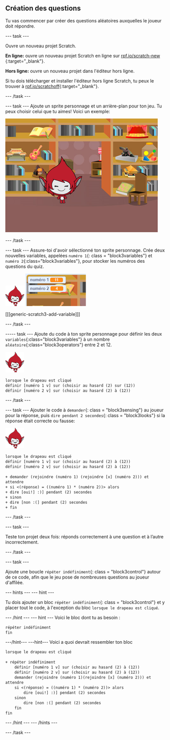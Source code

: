 ## Création des questions

Tu vas commencer par créer des questions aléatoires auxquelles le joueur doit répondre.

\--- task \---

Ouvre un nouveau projet Scratch.

**En ligne:** ouvre un nouveau projet Scratch en ligne sur [rpf.io/scratch-new](http://rpf.io/scratch-new) {:target="_blank"}.

**Hors ligne:** ouvre un nouveau projet dans l'éditeur hors ligne.

Si tu dois télécharger et installer l'éditeur hors ligne Scratch, tu peux le trouver à [rpf.io/scratchoff](http://rpf.io/scratchoff){:target="_blank"}.

\--- /task \---

\--- task \--- Ajoute un sprite personnage et un arrière-plan pour ton jeu. Tu peux choisir celui que tu aimes! Voici un exemple:

![capture d'écran](images/brain-setting.png)

\--- /task \---

\--- task \--- Assure-toi d'avoir sélectionné ton sprite personnage. Crée deux nouvelles variables, appelées `numéro 1`{: class = "block3variables"} et `numéro 2`{:class="block3variables"}, pour stocker les numéros des questions du quiz.

![screenshot](images/giga-sprite.png) ![capture d'écran](images/brain-variables.png)

[[[generic-scratch3-add-variable]]]

\--- /task \---

\----- task \--- Ajoute du code à ton sprite personnage pour définir les deux `variables`{:class="block3variables"} à un nombre `aléatoire`{:class="block3operators"} entre 2 et 12.

![capture d'écran](images/giga-sprite.png)

```blocks3
lorsque le drapeau est cliqué
définir [numéro 1 v] sur (choisir au hasard (2) sur (12))
définir [numéro 2 v] sur (choisir au hasard (2) à (12))
```

\--- /task \---

\--- task \--- Ajouter le code à `demander`{: class = "block3sensing"} au joueur pour la réponse, puis `dire pendant 2 secondes`{: class = "block3looks"} si la réponse était correcte ou fausse:

![capture d'écran](images/giga-sprite.png)

```blocks3
lorsque le drapeau est cliqué 
définir [numéro 1 v] sur (choisir au hasard (2) à (12))
définir [numéro 2 v] sur (choisir au hasard (2) à (12))

+ demander (rejoindre (numéro 1) (rejoindre [x] (numéro 2))) et attendre
+ si <(réponse) = ((numéro 1) * (numéro 2))> alors
+ dire [oui!] :)] pendant (2) secondes
+ sinon
+ dire [non :(] pendant (2) secondes
+ fin
```

\--- /task \---

\--- task \---

Teste ton projet deux fois: réponds correctement à une question et à l’autre incorrectement.

\--- /task \---

\--- task \---

Ajoute une boucle `répéter indéfiniment`{: class = "block3control"} autour de ce code, afin que le jeu pose de nombreuses questions au joueur d'affilée.

\--- hints \--- \--- hint \---

Tu dois ajouter un bloc `répéter indéfiniment`{: class = "block3control"} et y placer tout le code, à l'exception du bloc `lorsque le drapeau est cliqué`.

\--- /hint \--- \--- hint \--- Voici le bloc dont tu as besoin :

```blocks3
répéter indéfiniment
fin
```

\---/hint\--- \---hint\--- Voici a quoi devrait ressembler ton bloc

```blocks3
lorsque le drapeau est cliqué

+ répéter indéfiniment
    définir [numéro 1 v] sur (choisir au hasard (2) à (12))
    définir [numéro 2 v] sur (choisir au hasard (2) à (12))
    demander (rejoindre (numéro 1)(rejoindre [x] (numéro 2))) et attendre
    si <(réponse) = ((numéro 1) * (numéro 2))> alors
        dire [oui!] :)] pendant (2) secondes
    sinon
        dire [non :(] pendant (2) secondes
    fin
fin
```

\--- /hint \--- \--- /hints \---

\--- /task \---